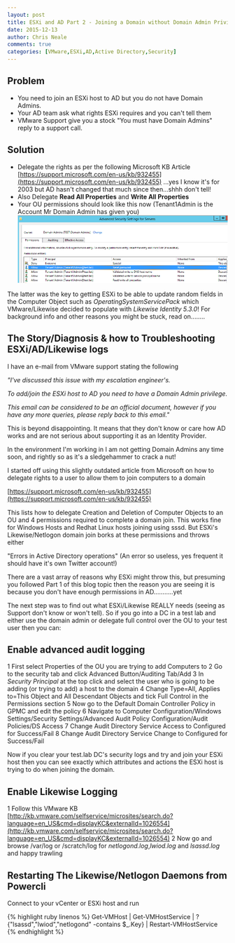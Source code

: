 ```yaml
---
layout: post
title: ESXi and AD Part 2 - Joining a Domain without Domain Admin Privileges
date: 2015-12-13
author: Chris Neale
comments: true
categories: [VMware,ESXi,AD,Active Directory,Security]
---
```


Problem
-------
* You need to join an ESXi host to AD but you do not have Domain Admins.
* Your AD team ask what rights ESXi requires and you can't tell them
* VMware Support give you a stock "You must have Domain Admins" reply to a support call.

Solution
--------
* Delegate the rights as per the following Microsoft KB Article 
[https://support.microsoft.com/en-us/kb/932455](https://support.microsoft.com/en-us/kb/932455)
...yes I know it's for 2003 but AD hasn't changed that much since then...shhh don't tell!
* Also Delegate **Read All Properties** and **Write All Properties**
* Your OU permissions should look like this now (Tenant1Admin is the Account Mr Domain Admin has given you) ![OU Permissions](/public/sshot1.PNG "OU Permissions")

The latter was the key to getting ESXi to be able to update random fields in the Computer Object such as *OperatingSystemServicePack* which VMware/Likewise decided to populate with *Likewise Identity 5.3.0*!
For background info and other reasons you might be stuck, read on........

The Story/Diagnosis & how to Troubleshooting ESXi/AD/Likewise logs
---------------------------------------------------------------------

I have an e-mail from VMware support stating the following

<I>"I've discussed this issue with my escalation engineer's. 

To add/join the ESXi host to AD you need to have a Domain Admin privilege. 

This email can be considered to be an official document, however if you have any more queries, please reply back to this email."</I>

This is beyond disappointing.  It means that they don't know or care how AD works and are not serious about supporting it as an Identity Provider.

In the environment I'm working in I am not getting Domain Admins any time soon, and rightly so as it's a sledgehammer to crack a nut!

I started off using this slightly outdated article from Microsoft on how to delegate rights to a user to allow them to join computers to a domain

[https://support.microsoft.com/en-us/kb/932455](https://support.microsoft.com/en-us/kb/932455)

This lists how to delegate Creation and Deletion of Computer Objects to an OU and 4 permissions required to complete a domain join.  This works fine for Windows Hosts and Redhat Linux hosts joining using sssd. But ESXi's Likewise/Netlogon domain join borks at these permissions and throws either

"Errors in Active Directory operations" (An error so useless, yes frequent it should have it's own Twitter account!)

There are a vast array of reasons why ESXi might throw this, but presuming you followed Part 1 of this blog topic then the reason you are seeing it is because you don't have enough permissions in AD...........yet

The next step was to find out what ESXi/Likewise REALLY needs (seeing as Support don't know or won't tell).  So if you go into a DC in a test lab and either use the domain admin or delegate full control over the OU to your test user
then you can:

Enable advanced audit logging
-----------------------------
1 First select Properties of the OU you are trying to add Computers to
2 Go to the security tab and click Advanced Button/Auditing Tab/Add
3 In *Security Principal* at the top click and select the user who is going to be adding (or trying to add) a host to the domain
4 Change Type=All, Applies to=This Object and All Descendant Objects and tick Full Control in the Permissions section
5 Now go to the Default Domain Controller Policy in GPMC and edit the policy
6 Navigate to Computer Configuration/Windows Settings/Security Settings/Advanced Audit Policy Configuration/Audit Policies/DS Access
7 Change Audit Directory Service Access to Configured for Success/Fail
8 Change Audit Directory Service Change to Configured for Success/Fail

Now if you clear your test.lab DC's security logs and try and join your ESXi host then you can see exactly which attributes and actions the ESXi host is trying to do when joining the domain.

Enable Likewise Logging
-----------------------
1 Follow this VMware KB [http://kb.vmware.com/selfservice/microsites/search.do?language=en_US&cmd=displayKC&externalId=1026554](http://kb.vmware.com/selfservice/microsites/search.do?language=en_US&cmd=displayKC&externalId=1026554)
2 Now go and browse /var/log or /scratch/log for *netlogond.log*,*lwiod.log* and *lsassd.log* and happy trawling

Restarting The Likewise/Netlogon Daemons from Powercli
------------------------------------------------------
Connect to your vCenter or ESXi host and run

{% highlight ruby linenos %}
Get-VMHost | Get-VMHostService | ?{"lsassd","lwiod","netlogond" -contains $_.Key} | Restart-VMHostService
{% endhighlight %}